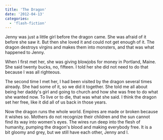 ```yaml
---
title: 'The Dragon'
date: '2012-04-13'
categories:
  - 'flash-fiction'
---
```


Jenny was just a little girl before the dragon came. She was afraid of it before
she saw it. But then she loved it and could not get enough of it. The dragon
destroys virgins and makes them into monsters, and that was what happened to
Jenny.

When I first met her, she was giving blowjobs for money in Portland, Maine. She
said twenty bucks, no, fifteen. I told her she did not need to do that because I
was all righteous.

The second time I met her, I had been visited by the dragon several times
already. She had some of it, so we did it together. She told me all about being
her daddy's girl and going to church and how she was free to do what she wanted
now. To live or to die, that was what she said. I think the dragon set her free,
like it did all of us back in those years.

Now the dragon runs the whole world. Empires are made or broken because it
wishes so. Mothers do not recognize their children and the sun cannot find its
way into women's eyes. The wires run deep into the flesh of humanity, pumping
the dragon's blood and making everybody free. It is a bit gloomy and grey, but
we still have each other, Jenny and I.
